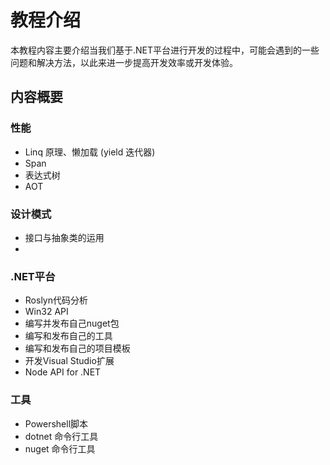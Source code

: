 # 教程介绍

本教程内容主要介绍当我们基于.NET平台进行开发的过程中，可能会遇到的一些问题和解决方法，以此来进一步提高开发效率或开发体验。

## 内容概要

### 性能

- Linq 原理、懒加载 (yield 迭代器)
- Span
- 表达式树
- AOT

### 设计模式

- 接口与抽象类的运用
-

### .NET平台

- Roslyn代码分析
- Win32 API
- 编写并发布自己nuget包
- 编写和发布自己的工具
- 编写和发布自己的项目模板
- 开发Visual Studio扩展
- Node API for .NET

### 工具

- Powershell脚本
- dotnet 命令行工具
- nuget 命令行工具
